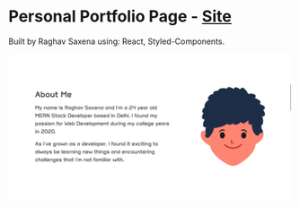 # Personal Portfolio Page - [Site](https://21-raghav.github.io/Portfolio-Page/)

Built by Raghav Saxena using: React, Styled-Components.

![](./src/assets/Site-Screenshot.png)
